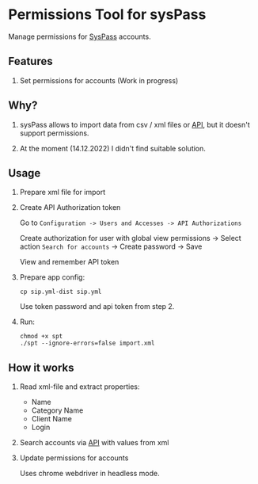 # Permissions Tool for sysPass

Manage permissions for [SysPass](https://github.com/nuxsmin/sysPass) accounts.

## Features

1. Set permissions for accounts (Work in progress)

## Why?

1. sysPass allows to import data from csv / xml files or [API]((https://syspass-doc.readthedocs.io/en/3.1/application/api.html)), but it doesn't support permissions.

2. At the moment (14.12.2022) I didn't find suitable solution.

## Usage

1. Prepare xml file for import

2. Create API Authorization token

   Go to `Configuration -> Users and Accesses -> API Authorizations`

   Create authorization for user with global view permissions -> Select action `Search for accounts` ->
   Create password -> Save

   View and remember API token

3. Prepare app config:

    ```shell
    cp sip.yml-dist sip.yml
    ```
   
    Use token password and api token from step 2.

4. Run:

    ```shell
    chmod +x spt
    ./spt --ignore-errors=false import.xml
    ```

## How it works

1. Read xml-file and extract properties:

    - Name
    - Category Name
    - Client Name
    - Login

2. Search accounts via [API]((https://syspass-doc.readthedocs.io/en/3.1/application/api.html)) with values from xml

3. Update permissions for accounts

    Uses chrome webdriver in headless mode.
